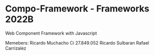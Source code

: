 # Compo-Framework - Frameworks 2022B

Web Component Framework with Javascript

Memebers:
Ricardo Muchacho Ci 27.849.052
Ricardo Sulbaran
Rafael Carrizalez
